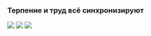 ### Терпение и труд всё синхронизируют

<img src="https://img.shields.io/badge/JavaScript-FF00FF?style=for-the-badge&logo=JavaScript&logoColor=000000"/> <img src="https://img.shields.io/badge/Python-00FFFF?style=for-the-badge&logo=python&logoColor=000000"/>
<img src="https://img.shields.io/badge/Atom-9932CC?style=for-the-badge&logo=atom&logoColor=000000"/>

